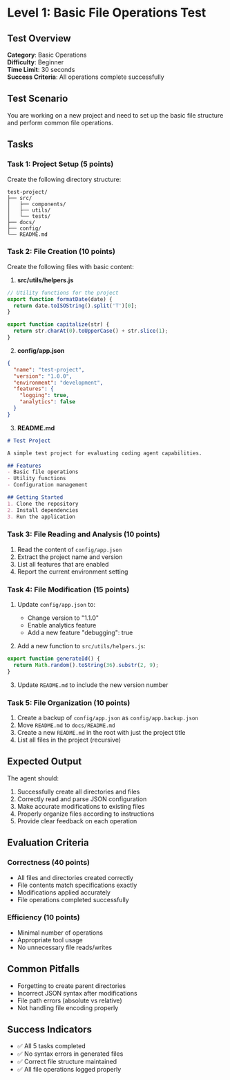 # Level 1: Basic File Operations Test

## Test Overview
**Category**: Basic Operations  
**Difficulty**: Beginner  
**Time Limit**: 30 seconds  
**Success Criteria**: All operations complete successfully

## Test Scenario
You are working on a new project and need to set up the basic file structure and perform common file operations.

## Tasks

### Task 1: Project Setup (5 points)
Create the following directory structure:
```
test-project/
├── src/
│   ├── components/
│   ├── utils/
│   └── tests/
├── docs/
├── config/
└── README.md
```

### Task 2: File Creation (10 points)
Create the following files with basic content:

1. **src/utils/helpers.js**
```javascript
// Utility functions for the project
export function formatDate(date) {
  return date.toISOString().split('T')[0];
}

export function capitalize(str) {
  return str.charAt(0).toUpperCase() + str.slice(1);
}
```

2. **config/app.json**
```json
{
  "name": "test-project",
  "version": "1.0.0",
  "environment": "development",
  "features": {
    "logging": true,
    "analytics": false
  }
}
```

3. **README.md**
```markdown
# Test Project

A simple test project for evaluating coding agent capabilities.

## Features
- Basic file operations
- Utility functions
- Configuration management

## Getting Started
1. Clone the repository
2. Install dependencies
3. Run the application
```

### Task 3: File Reading and Analysis (10 points)
1. Read the content of `config/app.json`
2. Extract the project name and version
3. List all features that are enabled
4. Report the current environment setting

### Task 4: File Modification (15 points)
1. Update `config/app.json` to:
   - Change version to "1.1.0"
   - Enable analytics feature
   - Add a new feature "debugging": true

2. Add a new function to `src/utils/helpers.js`:
```javascript
export function generateId() {
  return Math.random().toString(36).substr(2, 9);
}
```

3. Update `README.md` to include the new version number

### Task 5: File Organization (10 points)
1. Create a backup of `config/app.json` as `config/app.backup.json`
2. Move `README.md` to `docs/README.md`
3. Create a new `README.md` in the root with just the project title
4. List all files in the project (recursive)

## Expected Output
The agent should:
1. Successfully create all directories and files
2. Correctly read and parse JSON configuration
3. Make accurate modifications to existing files
4. Properly organize files according to instructions
5. Provide clear feedback on each operation

## Evaluation Criteria

### Correctness (40 points)
- All files and directories created correctly
- File contents match specifications exactly
- Modifications applied accurately
- File operations completed successfully

### Efficiency (10 points)
- Minimal number of operations
- Appropriate tool usage
- No unnecessary file reads/writes

## Common Pitfalls
- Forgetting to create parent directories
- Incorrect JSON syntax after modifications
- File path errors (absolute vs relative)
- Not handling file encoding properly

## Success Indicators
- ✅ All 5 tasks completed
- ✅ No syntax errors in generated files
- ✅ Correct file structure maintained
- ✅ All file operations logged properly 